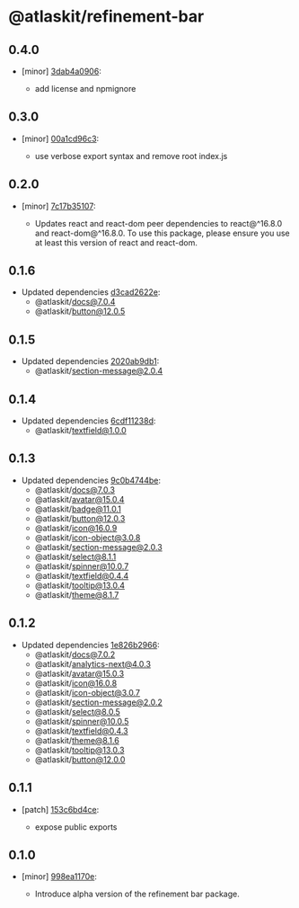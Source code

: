 # @atlaskit/refinement-bar

## 0.4.0
- [minor] [3dab4a0906](https://bitbucket.org/atlassian/atlaskit-mk-2/commits/3dab4a0906):

  - add license and npmignore

## 0.3.0
- [minor] [00a1cd96c3](https://bitbucket.org/atlassian/atlaskit-mk-2/commits/00a1cd96c3):

  - use verbose export syntax and remove root index.js

## 0.2.0
- [minor] [7c17b35107](https://bitbucket.org/atlassian/atlaskit-mk-2/commits/7c17b35107):

  - Updates react and react-dom peer dependencies to react@^16.8.0 and react-dom@^16.8.0. To use this package, please ensure you use at least this version of react and react-dom.

## 0.1.6
- Updated dependencies [d3cad2622e](https://bitbucket.org/atlassian/atlaskit-mk-2/commits/d3cad2622e):
  - @atlaskit/docs@7.0.4
  - @atlaskit/button@12.0.5

## 0.1.5
- Updated dependencies [2020ab9db1](https://bitbucket.org/atlassian/atlaskit-mk-2/commits/2020ab9db1):
  - @atlaskit/section-message@2.0.4

## 0.1.4
- Updated dependencies [6cdf11238d](https://bitbucket.org/atlassian/atlaskit-mk-2/commits/6cdf11238d):
  - @atlaskit/textfield@1.0.0

## 0.1.3
- Updated dependencies [9c0b4744be](https://bitbucket.org/atlassian/atlaskit-mk-2/commits/9c0b4744be):
  - @atlaskit/docs@7.0.3
  - @atlaskit/avatar@15.0.4
  - @atlaskit/badge@11.0.1
  - @atlaskit/button@12.0.3
  - @atlaskit/icon@16.0.9
  - @atlaskit/icon-object@3.0.8
  - @atlaskit/section-message@2.0.3
  - @atlaskit/select@8.1.1
  - @atlaskit/spinner@10.0.7
  - @atlaskit/textfield@0.4.4
  - @atlaskit/tooltip@13.0.4
  - @atlaskit/theme@8.1.7

## 0.1.2
- Updated dependencies [1e826b2966](https://bitbucket.org/atlassian/atlaskit-mk-2/commits/1e826b2966):
  - @atlaskit/docs@7.0.2
  - @atlaskit/analytics-next@4.0.3
  - @atlaskit/avatar@15.0.3
  - @atlaskit/icon@16.0.8
  - @atlaskit/icon-object@3.0.7
  - @atlaskit/section-message@2.0.2
  - @atlaskit/select@8.0.5
  - @atlaskit/spinner@10.0.5
  - @atlaskit/textfield@0.4.3
  - @atlaskit/theme@8.1.6
  - @atlaskit/tooltip@13.0.3
  - @atlaskit/button@12.0.0

## 0.1.1
- [patch] [153c6bd4ce](https://bitbucket.org/atlassian/atlaskit-mk-2/commits/153c6bd4ce):

  - expose public exports

## 0.1.0
- [minor] [998ea1170e](https://bitbucket.org/atlassian/atlaskit-mk-2/commits/998ea1170e):

  - Introduce alpha version of the refinement bar package.
